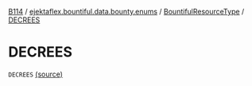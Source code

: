 [B114](../../index.md) / [ejektaflex.bountiful.data.bounty.enums](../index.md) / [BountifulResourceType](index.md) / [DECREES](./-d-e-c-r-e-e-s.md)

# DECREES

`DECREES` [(source)](https://github.com/ejektaflex/Bountiful/tree/develop/src/main/kotlin/ejektaflex/bountiful/data/bounty/enums/BountifulResourceType.kt#L13)